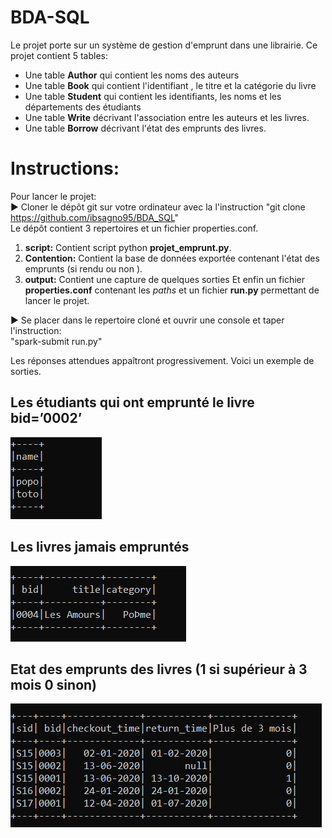 # BDA-SQL
Le projet porte sur un système de gestion d'emprunt dans une librairie. Ce projet contient 5 tables:  
- Une table **Author** qui contient les noms des auteurs
- Une table **Book** qui contient l'identifiant , le titre et la catégorie du livre
- Une table **Student** qui contient les identifiants, les noms et les départements des étudiants
- Une table **Write** décrivant l'association entre les auteurs et les livres.
- Une table **Borrow** décrivant l'état des emprunts des livres.
# Instructions:  
Pour lancer le projet:  
:arrow_forward: Cloner le dépôt git sur votre ordinateur avec la l'instruction "git clone https://github.com/ibsagno95/BDA_SQL"  
Le dépôt contient 3 repertoires et un fichier properties.conf.  
1. **script:** Contient script python **projet_emprunt.py**.  
3. **Contention:** Contient la base de données exportée contenant l'état des emprunts (si rendu ou non ).
4. **output:** Contient une capture de quelques sorties 
Et enfin un fichier **properties.conf** contenant les *paths* et un fichier **run.py** permettant de lancer le projet.

:arrow_forward: Se placer dans le repertoire cloné et ouvrir une console et taper  l'instruction:  
"spark-submit run.py"

Les réponses attendues appaîtront progressivement. Voici un exemple de sorties.
## Les étudiants qui ont emprunté le livre bid=’0002’ 
![](https://github.com/ibsagno95/BDA-SQL/blob/main/Output/emprunt_0002.PNG)  

## Les livres jamais empruntés
![](https://github.com/ibsagno95/BDA-SQL/blob/main/Output/livres_jamais_emprunte.PNG)  

## Etat des emprunts des livres (1 si supérieur à 3 mois 0 sinon)
![](https://github.com/ibsagno95/BDA-SQL/blob/main/Output/etat_des_emprunts.PNG)  
